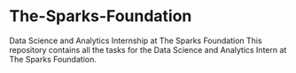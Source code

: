 # The-Sparks-Foundation
Data Science and Analytics Internship at The Sparks Foundation
This repository contains all the tasks for the Data Science and Analytics Intern at The Sparks Foundation.

